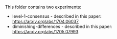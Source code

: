This folder contains two experiments:

* level-1-consensus - described in this paper: https://arxiv.org/abs/1704.06037
* diminishing-differences - described in this paper: https://arxiv.org/abs/1705.07993
